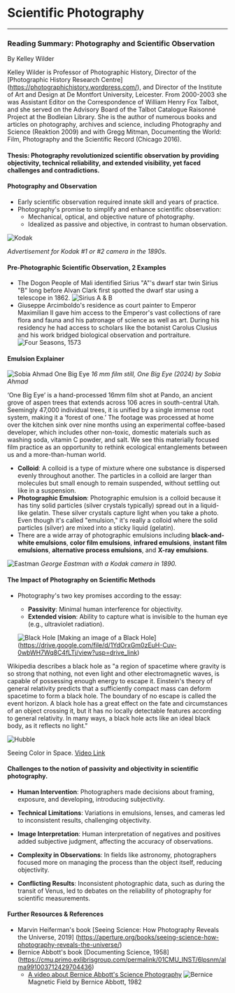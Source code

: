 # Scientific Photography

---

### Reading Summary: Photography and Scientific Observation
By Kelley Wilder

Kelley Wilder is Professor of Photographic History, Director of the [Photographic History Research Centre] (https://photographichistory.wordpress.com/), and Director of the Institute of Art and Design at De Montfort University, Leicester. From 2000-2003 she was Assistant Editor on the Correspondence of William Henry Fox Talbot, and she served on the Advisory Board of the Talbot Catalogue Raisonné Project at the Bodleian Library. She is the author of numerous books and articles on photography, archives and science, including Photography and Science (Reaktion 2009) and with Gregg Mitman, Documenting the World: Film, Photography and the Scientific Record (Chicago 2016).



#### **Thesis**: Photography revolutionized scientific observation by providing objectivity, technical reliability, and extended visibility, yet faced challenges and contradictions.

#### **Photography and Observation**
- Early scientific observation required innate skill and years of practice.
- Photography's promise to simplify and enhance scientific observation:
  - Mechanical, optical, and objective nature of photography.
  - Idealized as passive and objective, in contrast to human observation.

![Kodak](images/kodak.jpg)

*Advertisement for Kodak #1 or #2 camera in the 1890s.*

#### Pre-Photographic Scientific Observation, 2 Examples

- The Dogon People of Mali identified Sirius "A"'s dwarf star twin Sirius "B" long before Alvan Clark first spotted the dwarf star using a telescope in 1862.
![Sirius A & B](images/siruisab.jpg)
- Giuseppe Arcimboldo's residence as court painter to  Emperor Maximilian II gave him access to the Emperor's vast collections of rare flora and fauna and his patronage of science as well as art. During his residency he had access to scholars like the botanist Carolus Clusius and his work bridged biological observation and portraiture. 
![Four Seasons, 1573](images/fourseasons.jpg)

#### **Emulsion Explainer**
![Sobia Ahmad One Big Eye](images/sobiaahmadonebigeye.png)
*16 mm film still, One Big Eye (2024) by Sobia Ahmad*

‘One Big Eye’ is a hand-processed 16mm film shot at Pando, an ancient grove of aspen trees that extends across 106 acres in south-central Utah. Seemingly 47,000 individual trees, it is unified by a single immense root system, making it a ‘forest of one.’
The footage was processed at home over the kitchen sink over nine months using an experimental coffee-based developer, which includes other non-toxic, domestic materials such as washing soda, vitamin C powder, and salt. We see this materially focused film practice as an opportunity to rethink ecological entanglements between us and a more-than-human world.

- **Colloid**: A colloid is a type of mixture where one substance is dispersed evenly throughout another. The particles in a colloid are larger than molecules but small enough to remain suspended, without settling out like in a suspension. 
- **Photographic Emulsion**: Photographic emulsion is a colloid because it has tiny solid particles (silver crystals typically) spread out in a liquid-like gelatin. These silver crystals capture light when you take a photo. Even though it's called "emulsion," it's really a colloid where the solid particles (silver) are mixed into a sticky liquid (gelatin).
- There are a wide array of photographic emulsions including **black-and-white emulsions**, **color film emulsions**, **infrared emulsions**, **instant film emulsions**, **alternative process emulsions**, and **X-ray emulsions**.

![Eastman](images/George-Eastman-SS-photograph-Gallia-Frederick-Church-February-1890.jpg)
*George Eastman with a Kodak camera in 1890.*


#### **The Impact of Photography on Scientific Methods**

- Photography's two key promises according to the essay:
  - **Passivity**: Minimal human interference for objectivity.
  - **Extended vision**: Ability to capture what is invisible to the human eye (e.g., ultraviolet radiation).

  ![Black Hole](images/blackhole.jpg)
  [Making an image of a Black Hole] (https://drive.google.com/file/d/1YdOrxGm0zEuH-Cuv-0wbWH7Wq8C4fLTj/view?usp=drive_link)

Wikipedia describes a black hole as "a region of spacetime where gravity is so strong that nothing, not even light and other electromagnetic waves, is capable of possessing enough energy to escape it. Einstein's theory of general relativity predicts that a sufficiently compact mass can deform spacetime to form a black hole. The boundary of no escape is called the event horizon. A black hole has a great effect on the fate and circumstances of an object crossing it, but it has no locally detectable features according to general relativity. In many ways, a black hole acts like an ideal black body, as it reflects no light."

![Hubble](images/Hubble_Hero.jpg)

Seeing Color in Space. [Video Link](https://drive.google.com/file/d/1U_ZPWdqXMYc6pRAcYBIB0Y5IPwL-_0TG/view?usp=sharing)

#### Challenges to the notion of passivity and objectivity in scientific photography.

- **Human Intervention**: Photographers made decisions about framing, exposure, and developing, introducing subjectivity.

- **Technical Limitations**: Variations in emulsions, lenses, and cameras led to inconsistent results, challenging objectivity.

- **Image Interpretation**: Human interpretation of negatives and positives added subjective judgment, affecting the accuracy of observations.
- **Complexity in Observations**: In fields like astronomy, photographers focused more on managing the process than the object itself, reducing objectivity.
- **Conflicting Results**: Inconsistent photographic data, such as during the transit of Venus, led to debates on the reliability of photography for scientific measurements.

#### Further Resources & References
- Marvin Heiferman's book [Seeing Science:
How Photography Reveals the Universe, 2019] (https://aperture.org/books/seeing-science-how-photography-reveals-the-universe/)
- Bernice Abbott's book [Documenting Science, 1958] (https://cmu.primo.exlibrisgroup.com/permalink/01CMU_INST/6lpsnm/alma991003712429704436)
	- [A video about Bernice Abbott's Science Photography](https://drive.google.com/file/d/1YdOrxGm0zEuH-Cuv-0wbWH7Wq8C4fLTj/view?usp=drive_link)
![Bernice](images/berniceabbott82.png) Magnetic Field by Bernice Abbott, 1982


